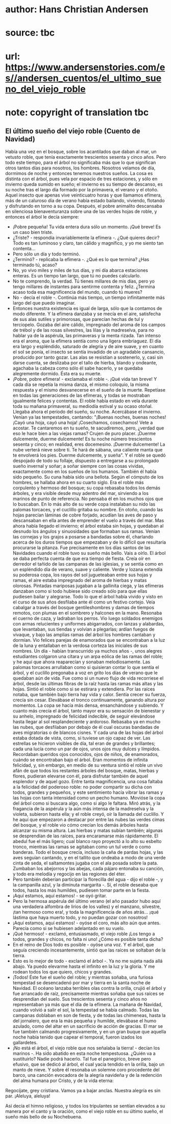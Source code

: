 # author: Hans Christian Andersen
# source: tbc
# url: https://www.andersenstories.com/es//andersen_cuentos/el_ultimo_sueno_del_viejo_roble
# note: copyright of translation tbc

## El último sueño del viejo roble (Cuento de Navidad) 

Había una vez en el bosque, sobre los acantilados que daban al mar, un
vetusto roble, que tenía exactamente trescientos sesenta y cinco años.
Pero todo este tiempo, para el árbol no significaba más que lo que
significan otros tantos días para nosotros, los hombres.
Nosotros velamos de día, dormimos de noche y entonces tenemos nuestros
sueños. La cosa es distinta con el árbol, pues vela por espacio de tres
estaciones, y sólo en invierno queda sumido en sueño; el invierno es su
tiempo de descanso, es su noche tras el largo día formado por la
primavera, el verano y el otoño.
Aquel insecto que apenas vive veinticuatro horas y que llamamos efímera,
más de un caluroso día de verano había estado bailando, viviendo,
flotando y disfrutando en torno a su copa. Después, el pobre animalito
descansaba en silenciosa bienaventuranza sobre una de las verdes hojas
de roble, y entonces el árbol le decía siempre:
- ¡Pobre pequeña! Tu vida entera dura sólo un momento. ¡Qué breve! Es un
caso bien triste.
- ¿Triste? - respondía invariablemente la efímera -. ¿Qué quieres decir?
Todo es tan luminoso y claro, tan cálido y magnífico, y yo me siento tan
contenta...
- Pero sólo un día y todo terminó.
- ¿Terminó? - replicaba la efímera -. ¿Qué es lo que termina? ¿Has
terminado tú, acaso?
- No, yo vivo miles y miles de tus días, y mi día abarca estaciones
enteras. Es un tiempo tan largo, que tú no puedes calcularlo.
- No te comprendo, la verdad. Tú tienes millares de mis días, pero yo
tengo millares de instantes para sentirme contenta y feliz. ¿Termina
acaso toda esa magnificencia del mundo, cuando tú mueres?
- No - decía el roble -. Continúa más tiempo, un tiempo infinitamente
más largo del que puedo imaginar.
- Entonces nuestra existencia es igual de larga, sólo que la contamos de
modo diferente.
Y la efímera danzaba y se mecía en el aire, satisfecha de sus alas
sutiles y primorosas, que parecían hechas de tul y terciopelo. Gozaba
del aire cálido, impregnado del aroma de los campos de trébol y de las
rosas silvestres, las lilas y la madreselva, para no hablar ya de la
aspérula, las primaveras y la menta rizada. Tan intenso era el aroma,
que la efímera sentía como una ligera embriaguez. El día era largo y
espléndido, saturado de alegría y de aire suave, y en cuanto el sol se
ponía, el insecto se sentía invadido de un agradable cansancio,
producido por tanto gozar. Las alas se resistían a sostenerlo, y, casi
sin darse cuenta, se deslizaba por el tallo de hierba, blando y
ondeante, agachaba la cabeza como sólo él sabe hacerlo, y se quedaba
alegremente dormido. Ésta era su muerte.
- ¡Pobre, pobre efímera! - exclamaba el roble -. ¡Qué vida tan breve!
Y cada día se repetía la misma danza, el mismo coloquio, la misma
respuesta y el mismo desvanecerse en el sueño de la muerte. Repetíase en
todas las generaciones de las efímeras, y todas se mostraban igualmente
felices y contentas.
El roble había estado en vela durante toda su mañana primaveral, su
mediodía estival y su ocaso otoñal. Llegaba ahora el período del sueño,
su noche. Acercábase el invierno.
Venían ya las tempestades, cantando: "¡Buenas noches, buenas noches!
¡Cayó una hoja, cayó una hoja! ¡Cosechamos, cosechamos! Vete a acostar.
Te cantaremos en tu sueño, te sacudiremos, pero, ¿verdad que eso le hace
bien a las viejas ramas? Crujen de puro placer. ¡Duerme dulcemente,
duerme dulcemente! Es tu noche número trescientos sesenta y cinco; en
realidad, eres docemesino. ¡Duerme dulcemente! La nube verterá nieve
sobre ti. Te hará de sábana, una caliente manta que te envolverá los
pies. Duerme dulcemente, y sueña".
Y el roble se quedó despojado de todo su follaje, dispuesto a entregarse
a su prolongado sueño invernal y soñar; a soñar siempre con las cosas
vividas, exactamente como en los sueños de los humanos.
También él había sido pequeño. Su cuna había sido una bellota. Según el
cómputo de los hombres, se hallaba ahora en su cuarto siglo. Era el
roble más corpulento y hermoso del bosque; su copa rebasaba todos los
demás árboles, y era visible desde muy adentro del mar, sirviendo a los
marinos de punto de referencia. No pensaba él en los muchos ojos que lo
buscaban. En lo más alto de su verde copa instalaban su nido las palomas
torcaces, y el cuclillo gritaba su nombre. En otoño, cuando las hojas
parecían láminas de cobre forjado, acudían las aves de paso y
descansaban en ella antes de emprender el vuelo a través del mar. Mas
ahora había llegado el invierno; el árbol estaba sin hojas, y quedaban
al desnudo los ángulos y sinuosidades que formaban sus ramas. Venían las
cornejas y los grajos a posarse a bandadas sobre él, charlando acerca de
los duros tiempos que empezaban y de lo difícil que resultaría
procurarse la pitanza.
Fue precisamente en los días santos de las Navidades cuando el roble
tuvo su sueño más bello. Vais a oírlo.
El árbol se daba perfecta cuenta de que era tiempo de fiesta. Creía oír
en derredor el tañido de las campanas de las iglesias, y se sentía como
en un espléndido día de verano, suave y caliente. Verde y lozana
extendía su poderosa copa, los rayos del sol jugueteaban entre sus hojas
y ramas, el aire estaba impregnado del aroma de hierbas y matas
olorosas. Pintadas mariposas jugaban a la gallinita ciega, y las
efímeras danzaban como si todo hubiese sido creado sólo para que ellas
pudiesen bailar y alegrarse. Todo lo que el árbol había vivido y visto
en el curso de sus años desfilaba ante él como un festivo cortejo. Veía
cabalgar a través del bosque gentileshombres y damas de tiempos remotos,
con plumas en el sombrero y halcones en la mano. Resonaba el cuerno de
caza, y ladraban los perros. Vio luego soldados enemigos con armas
relucientes y uniformes abigarrados, con lanzas y alabardas, que
levantaban, sus tiendas y volvían a plegarlas; ardían fuegos de vivaque,
y bajo las amplias ramas del árbol los hombres cantaban y dormían. Vio
felices parejas de enamorados que se encontraban a la luz de la luna y
entallaban en la verdosa corteza las iniciales de sus nombres. Un día -
habían transcurrido ya muchos años -, unos alegres estudiantes colgaron
una cítara y un arpa eólica de las ramas del roble; y he aquí que ahora
reaparecían y sonaban melodiosamente. Las palomas torcaces arrullaban
como si quisieran contar lo que sentía el árbol, y el cuclillo pregonaba
a voz en grito los días de verano que le quedaban aún de vida.
Fue como si un nuevo flujo de vida recorriese el árbol, desde las
últimas fibras de la raíz hasta las ramas más altas y las hojas. Sintió
el roble como si se estirara y extendiera. Por las raíces notaba, que
también bajo tierra hay vida y calor. Sentía crecer su fuerza, crecía
sin cesar. Elevábase el tronco continuamente, ganando altura por
momentos. La copa se hacía más densa, ensanchándose y subiendo. Y cuanto
más crecía el árbol, tanto mayor era su sensación de bienestar y su
anhelo, impregnado de felicidad indecible, de seguir elevándose hasta
llegar al sol resplandeciente y ardoroso.
Rebasaba ya en mucho las nubes, que desfilaban por debajo de él cual
oscuras bandadas de aves migratorias o de blancos cisnes.
Y cada una de las hojas del árbol estaba dotada de vista, como, si
tuviese un ojo capaz de ver. Las estrellas se hicieron visibles de día,
tal eran de grandes y brillantes; cada una lucía como un par de ojos,
unos ojos muy dulces y límpidos. Recordaban queridos ojos conocidos,
ojos de niños, de enamorados, cuándo se encontraban bajo el árbol.
Eran momentos de infinita felicidad, y, sin embargo, en medio de su
ventura sintió el roble un vivo afán de que todos los restantes árboles
del bosque, matas, hierbas y flores, pudieran elevarse con él, para
disfrutar también de aquel esplendor y de aquel gozo. Entre tanta
magnificencia, una cosa faltaba a la felicidad del poderoso roble: no
poder compartir su dicha con todos, grandes y pequeños, y este
sentimiento hacía vibrar las ramas y las hojas con tanta intensidad como
un pecho humano.
Movióse la copa del árbol como si buscara algo, como si algo le faltara.
Miró atrás, y la fragancia de la aspérula y la aún más intensa de la
madreselva y la violeta, subieron hasta ella; y el roble creyó, oír la
llamada del cuclillo.
Y he aquí que empezaron a destacar por entre las nubes las verdes cimas
del bosque, y el roble vio cómo crecían los demás árboles hasta alcanzar
su misma altura. Las hierbas y matas subían también; algunas se
desprendían de las raíces, para encaramarse más rápidamente. El abedul
fue el más ligero; cual blanco rayo proyectó a lo alto su esbelto
tronco, mientras las ramas se agitaban como un tul verde o como
banderas. Todo el bosque crecía, incluso la caña de pardas hojas, y las
aves seguían cantando, y en el tallito que ondeaba a modo de una verde
cinta de seda, el saltamontes jugaba con el ala posada sobre la pata.
Zumbaban los abejorros y las abejas, cada pájaro entonaba su canción, y
todo era melodía y regocijo en las regiones del éter.
- Pero también deberían participar la florecilla del agua - dijo el
roble -, y la campanilla azul, y la diminuta margarita -. Sí, el roble
deseaba que todos, hasta los más humildes, pudiesen tomar parte en la
fiesta.
- ¡Aquí estamos, aquí estamos! - se oyó gritar.
- Pero la hermosa aspérula del último verano (el año pasador hubo aquí
una verdadera alfombra de lirios de los valles) y el manzano, silvestre,
¡tan hermoso como era!, y toda la magnificencia de años atrás... ¡qué
lástima que haya muerto todo, y no puedan gozar con nosotros!
- ¡Aquí estamos, aquí estamos! - oyóse el coro, más alto aún que antes.
Parecía como si se hubiesen adelantado en su vuelo.
- ¡Qué hermoso! - exclamó, entusiasmado, el viejo roble ¡Los tengo a
todos, grandes y chicos, no falta ni uno! ¿Cómo es posible tanta dicha?
- En el reino de Dios todo es posible - oyóse una voz.
Y el árbol, que seguía creciendo incesantemente, sintió que las raíces
se soltaban de la tierra.
- Esto es lo mejor de todo - exclamó el árbol -. Ya no me sujeta nada
allá abajo. Ya puedo elevarme hasta el infinito en la luz y la gloria. Y
me rodean todos los que quiero, chicos y grandes.
- ¡Todos!
Éste fue el sueño del roble; y mientras soñaba, una furiosa tempestad se
desencadenó por mar y tierra en la santa noche de Navidad. El océano
lanzaba terribles olas contra la orilla, crujió el árbol y fue arrancado
de raíz, precisamente mientras soñaba que sus raíces se desprendían del
suelo. Sus trescientos sesenta y cinco años no representaban ya más que
el día de la efímera.
La mañana de Navidad, cuando volvió a salir el sol, la tempestad se
había calmado. Todas las campanas doblaban en son de fiesta, y de todas
las chimeneas, hasta la del jornalero, que era la más pequeña y humilde,
elevábase el humo azulado, como del altar en un sacrificio de acción de
gracias. El mar se fue también calmando progresivamente, y en un gran
buque que aquella noche había tenido que capear el temporal, fueron
izados los gallardetes.
- ¡No está el árbol, el viejo roble que nos señalaba la tierra! - decían
los marinos -. Ha sido abatido en esta noche tempestuosa. ¿Quién va a
sustituirlo? Nadie podrá hacerlo.
Tal fue el panegírico, breve pero efusivo, que se dedicó al árbol, el
cual yacía tendido en la orilla, bajo un manto de nieve. Y sobre él
resonaba un solemne coro procedente del barco, una canción evocadora de
la alegría navideña y de la redención del alma humana por Cristo, y de
la vida eterna:

Regocíjate, grey cristiana.
Vamos ya a bajar anclas.
Nuestra alegría es sin par.
¡Aleluya, aleluya!

Así decía el himno religioso, y todos los tripulantes se sentían
elevados a su manera por el canto y la oración, como el viejo roble en
su último sueño, el sueño más bello de su Nochebuena.

